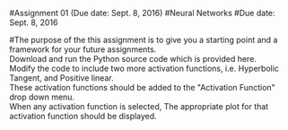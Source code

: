 #Assignment 01 (Due date: Sept. 8, 2016)
#Neural Networks
#Due date: Sept. 8, 2016

#The purpose of the this assignment is to give you a starting point and a framework for your future assignments.
<br />Download and run the Python source code which is provided here.
<br />Modify the code to include two more activation functions, i.e. Hyperbolic Tangent,  and Positive linear.
<br />These activation functions should be added to the "Activation Function" drop down menu.
<br />When any activation function is selected, The appropriate plot for that activation function should be displayed.
